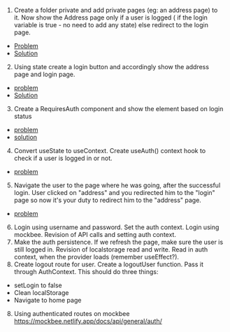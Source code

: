 1. Create a folder private and add private pages (eg: an address page) to it. Now show the Address page only if a user is logged ( if the login variable is true - no need to add any state) else redirect to the login page.
- [Problem](https://codesandbox.io/s/6918c)
- [Solution](https://codesandbox.io/s/react-router-nav-link-solution-forked-zy7iod?file=/src/App.jsx)
2. Using state create a login button and accordingly show the address page and login page.
- [problem](https://codesandbox.io/s/7bhir)
- [Solution](https://codesandbox.io/s/react-router-nav-link-solution-forked-6si822?file=/src/App.jsx)
3. Create a RequiresAuth component and show the element based on login status
- [problem](https://codesandbox.io/s/react-router-auth-02-loxjdu)
- [solution](https://codesandbox.io/s/react-router-auth-02-forked-5wmn6h?file=/src/pages/Home.js)
4. Convert useState to useContext. Create useAuth() context hook to check if a user is logged in or not.
- [problem](https://codesandbox.io/s/react-router-auth-03-solution-cm4hjr)
<!-- - [solution](https://codesandbox.io/s/react-router-auth-04-solution-3ie3qp) -->
5. Navigate the user to the page where he was going, after the successful login. User clicked on "address" and you redirected him to the "login" page so now it's your duty to redirect him to the "address" page.
- [problem](https://codesandbox.io/s/react-router-auth-05-question-3n0ch1)
<!-- - [solution]() -->
6. Login using username and password. Set the auth context. Login using mockbee. Revision of API calls and setting auth context.
7. Make the auth persistence. If we refresh the page, make sure the user is still logged in. Revision of localstorage read and write. Read in auth context, when the provider loads (remember useEffect?).
8. Create logout route for user. Create a logoutUser function. Pass it through AuthContext. This should do three things:
- setLogin to false
- Clean localStorage
- Navigate to home page
8. Using authenticated routes on mockbee https://mockbee.netlify.app/docs/api/general/auth/
